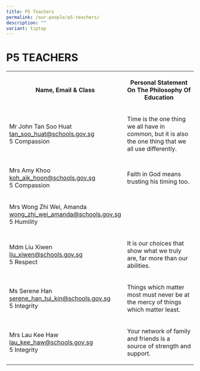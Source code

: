 ```yaml
---
title: P5 Teachers
permalink: /our-people/p5-teachers/
description: ""
variant: tiptap
---
```

<h1><strong>P5 TEACHERS</strong></h1><table><tbody><tr><th rowspan="1" colspan="1"><p>Name, Email &amp; Class</p></th><th rowspan="1" colspan="1"><p>Personal Statement On The Philosophy Of Education</p></th></tr><tr><td rowspan="1" colspan="1"><p>Mr John Tan Soo Huat <br><a href="mailto:tan_soo_huat@schools.gov.sg" rel="noopener noreferrer nofollow" target="_blank">tan_soo_huat@schools.gov.sg</a> <br>5 Compassion</p></td><td rowspan="1" colspan="1"><p>Time is the one thing we all have in common, but it is also the one thing that we all use differently.</p></td></tr><tr><td rowspan="1" colspan="1"><p>Mrs Amy Khoo<br><a href="mailto:koh_aik_hoon@schools.gov.sg" rel="noopener noreferrer nofollow" target="_blank">koh_aik_hoon@schools.gov.sg</a> <br>5 Compassion</p></td><td rowspan="1" colspan="1"><p>Faith in God means trusting his timing too.</p></td></tr><tr><td rowspan="1" colspan="1"><p>Mrs Wong Zhi Wei, Amanda<br><a href="mailto:wong_zhi_wei_amanda@schools.gov.sg" rel="noopener noreferrer nofollow" target="_blank">wong_zhi_wei_amanda@schools.gov.sg</a> <br>5 Humility</p></td><td rowspan="1" colspan="1"><p></p></td></tr><tr><td rowspan="1" colspan="1"><p>Mdm Liu Xiwen<br><a href="mailto:liu_xiwen@schools.gov.sg" rel="noopener noreferrer nofollow" target="_blank">liu_xiwen@schools.gov.sg</a> <br>5 Respect</p></td><td rowspan="1" colspan="1"><p>It is our choices that show what we truly are, far more than our abilities.</p></td></tr><tr><td rowspan="1" colspan="1"><p>Ms Serene Han<br><a href="mailto:serene_han_tui_kin@schools.gov.sg" rel="noopener noreferrer nofollow" target="_blank">serene_han_tui_kin@schools.gov.sg</a> <br>5 Integrity</p></td><td rowspan="1" colspan="1"><p>Things which matter most must never be at the mercy of things which matter least.</p></td></tr><tr><td rowspan="1" colspan="1"><p>Mrs Lau Kee Haw <br><a href="mailto:lau_kee_haw@schools.gov.sg" rel="noopener noreferrer nofollow" target="_blank">lau_kee_haw@schools.gov.sg</a> <br>5 Integrity</p></td><td rowspan="1" colspan="1"><p>Your network of family and friends is a source of strength and support.</p></td></tr></tbody></table><p></p>